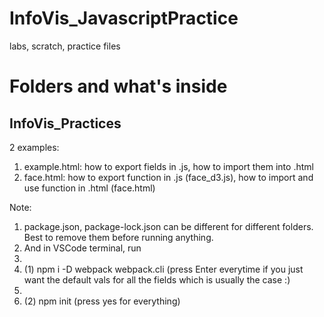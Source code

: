 # InfoVis_JavascriptPractice
labs, scratch, practice files
# Folders and what's inside

## InfoVis_Practices
2 examples:
1. example.html: how to export fields in .js, how to import them into .html
2. face.html: how to export function in .js (face_d3.js), how to import and use function in .html (face.html)

Note: 
1. package.json, package-lock.json can be different for different folders. Best to remove them before running anything. 
2. And in VSCode terminal, run
3. 
4.  (1) npm i -D webpack webpack.cli  (press Enter everytime if you just want the default vals for all the fields which is usually the case :)
5.  
6.  (2) npm init (press yes for everything)

